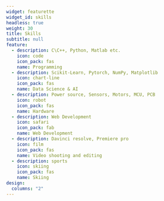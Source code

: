 ```yaml
---
widget: featurette
widget_id: skills
headless: true
weight: 30
title: Skills
subtitle: null
feature:
  - description: C\C++, Python, Matlab etc.
    icon: code
    icon_pack: fas
    name: Programming
  - description: Scikit-Learn, Pytorch, NumPy, Matplotlib
    icon: chart-line
    icon_pack: fas
    name: Data Science & AI
  - description: Power source, Sensors, Motors, MCU, PCB
    icon: robot
    icon_pack: fas
    name: Hardware
  - description: Web Development
    icon: safari
    icon_pack: fab
    name: Web Development
  - description: Davinci resolve, Premiere pro
    icon: film
    icon_pack: fas
    name: Video shooting and editing
  - description: sports
    icon: skiing
    icon_pack: fas
    name: Skiing
design:
  columns: "2"
---
```


